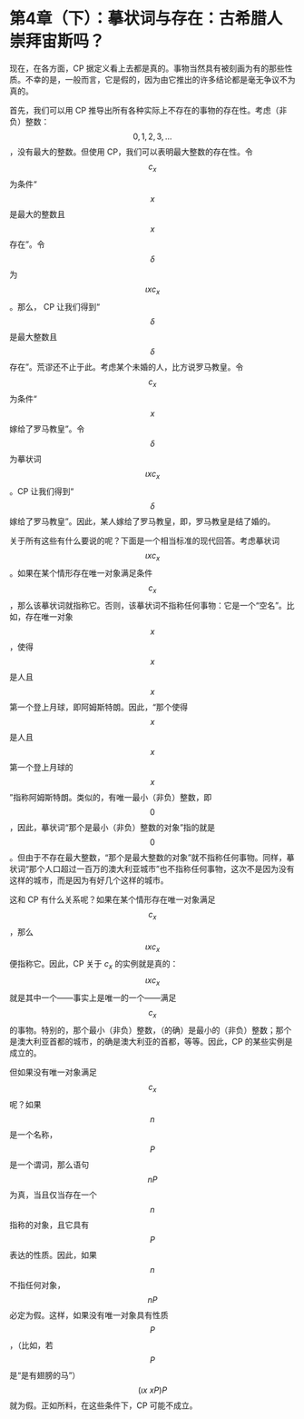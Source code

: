 # 第4章（下）：摹状词与存在：古希腊人崇拜宙斯吗？

现在，在各方面，CP 据定义看上去都是真的。事物当然具有被刻画为有的那些性质。不幸的是，一般而言，它是假的，因为由它推出的许多结论都是毫无争议不为真的。

首先，我们可以用 CP 推导出所有各种实际上不存在的事物的存在性。考虑（非负）整数：$$0,1,2,3,\ldots$$，没有最大的整数。但使用 CP，我们可以表明最大整数的存在性。令 $$c_x$$ 为条件“$$x$$ 是最大的整数且 $$x$$ 存在”。令 $$\delta$$ 为 $$\iota xc_x$$。那么， CP 让我们得到“$$\delta$$ 是最大整数且 $$\delta$$ 存在”。荒谬还不止于此。考虑某个未婚的人，比方说罗马教皇。令 $$c_x$$ 为条件“$$x$$ 嫁给了罗马教皇”。令 $$\delta$$ 为摹状词 $$\iota xc_x$$。CP 让我们得到“$$\delta$$ 嫁给了罗马教皇”。因此，某人嫁给了罗马教皇，即，罗马教皇是结了婚的。

关于所有这些有什么要说的呢？下面是一个相当标准的现代回答。考虑摹状词 $$\iota xc_x$$。如果在某个情形存在唯一对象满足条件 $$c_x$$，那么该摹状词就指称它。否则，该摹状词不指称任何事物：它是一个“空名”。比如，存在唯一对象 $$x$$，使得 $$x$$ 是人且 $$x$$ 第一个登上月球，即阿姆斯特朗。因此，“那个使得 $$x$$ 是人且 $$x$$ 第一个登上月球的 $$x$$”指称阿姆斯特朗。类似的，有唯一最小（非负）整数，即 $$0$$，因此，摹状词“那个是最小（非负）整数的对象”指的就是 $$0$$。但由于不存在最大整数，“那个是最大整数的对象”就不指称任何事物。同样，摹状词“那个人口超过一百万的澳大利亚城市”也不指称任何事物，这次不是因为没有这样的城市，而是因为有好几个这样的城市。

这和 CP 有什么关系呢？如果在某个情形存在唯一对象满足 $$c_x$$，那么 $$\iota xc_x$$ 便指称它。因此，CP 关于 $c_x$ 的实例就是真的：$$\iota xc_x$$ 就是其中一个——事实上是唯一的一个——满足 $$c_x$$ 的事物。特别的，那个最小（非负）整数，（的确）是最小的（非负）整数；那个是澳大利亚首都的城市，的确是澳大利亚的首都，等等。因此，CP 的某些实例是成立的。

但如果没有唯一对象满足 $$c_x$$ 呢？如果 $$n$$ 是一个名称，$$P$$ 是一个谓词，那么语句 $$nP$$ 为真，当且仅当存在一个 $$n$$ 指称的对象，且它具有 $$P$$ 表达的性质。因此，如果 $$n$$ 不指任何对象，$$nP$$ 必定为假。这样，如果没有唯一对象具有性质 $$P$$，（比如，若 $$P$$ 是“是有翅膀的马”）$$(\iota x\ xP)P$$ 就为假。正如所料，在这些条件下，CP 可能不成立。
